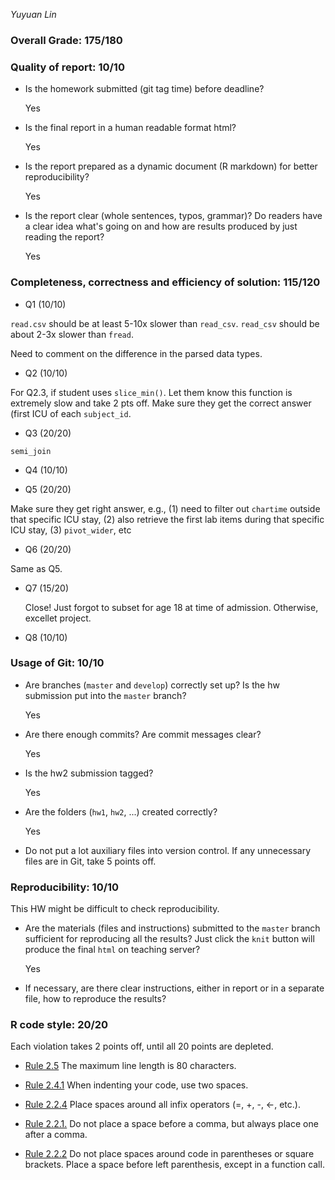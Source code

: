 *Yuyuan Lin*

### Overall Grade: 175/180

### Quality of report: 10/10

-   Is the homework submitted (git tag time) before deadline? 

    Yes
  
-   Is the final report in a human readable format html? 

    Yes
  
-   Is the report prepared as a dynamic document (R markdown) for better reproducibility?

    Yes
  
-   Is the report clear (whole sentences, typos, grammar)? Do readers have a clear idea what's going on and how are results produced by just reading the report? 

    Yes
  
### Completeness, correctness and efficiency of solution: 115/120

- Q1 (10/10)

`read.csv` should be at least 5-10x slower than `read_csv`. `read_csv` should be about 2-3x slower than `fread`.

Need to comment on the difference in the parsed data types.

- Q2 (10/10)

For Q2.3, if student uses `slice_min()`. Let them know this function is extremely slow and take 2 pts off. Make sure they get the correct answer (first ICU of each `subject_id`. 

- Q3 (20/20)

`semi_join` 

- Q4 (10/10)

- Q5 (20/20)

Make sure they get right answer, e.g., (1) need to filter out `chartime` outside that specific ICU stay, (2) also retrieve the first lab items during that specific ICU stay, (3) `pivot_wider`, etc

- Q6 (20/20)

Same as Q5.

- Q7 (15/20)

    Close! Just forgot to subset for age 18 at time of admission. Otherwise, excellet project.
    
- Q8 (10/10)

	    
### Usage of Git: 10/10

-   Are branches (`master` and `develop`) correctly set up? Is the hw submission put into the `master` branch?

    Yes
  
-   Are there enough commits? Are commit messages clear? 
 
    Yes
           
-   Is the hw2 submission tagged? 

    Yes
  
-   Are the folders (`hw1`, `hw2`, ...) created correctly? 
  
    Yes
  
-   Do not put a lot auxiliary files into version control. If any unnecessary files are in Git, take 5 points off.

### Reproducibility: 10/10

This HW might be difficult to check reproducibility. 

-   Are the materials (files and instructions) submitted to the `master` branch sufficient for reproducing all the results? Just click the `knit` button will produce the final `html` on teaching server? 

    Yes
  
-   If necessary, are there clear instructions, either in report or in a separate file, how to reproduce the results?

### R code style: 20/20

Each violation takes 2 points off, until all 20 points are depleted.

-   [Rule 2.5](https://style.tidyverse.org/syntax.html#long-lines) The maximum line length is 80 characters.  

-   [Rule 2.4.1](https://style.tidyverse.org/syntax.html#indenting) When indenting your code, use two spaces.  

-   [Rule 2.2.4](https://style.tidyverse.org/syntax.html#infix-operators) Place spaces around all infix operators (=, +, -, &lt;-, etc.).  

-   [Rule 2.2.1.](https://style.tidyverse.org/syntax.html#commas) Do not place a space before a comma, but always place one after a comma.  

-   [Rule 2.2.2](https://style.tidyverse.org/syntax.html#parentheses) Do not place spaces around code in parentheses or square brackets. Place a space before left parenthesis, except in a function call.
